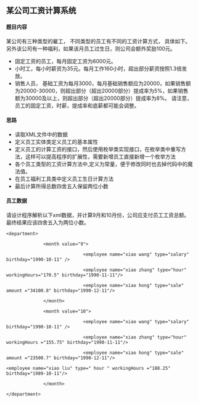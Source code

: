 ## 某公司工资计算系统

#### 题目内容

某公司有三种类型的雇工， 不同类型的员工有不同的工资计算方式， 具体如下。 另外该公司有一种福利，如果该月员工过生日，则公司会额外奖励100元。

* 固定工资的员工，每月固定工资为6000元。
* 小时工，每小时薪资为35元。每月工作160小时，超出部分薪资按照1.3倍发放。
* 销售人员， 基础工资为每月3000，每月基础销售额应为20000，如果销售额为20000-30000，则超出部分（超出20000部分）提成率为5%，如果销售额为30000及以上，则超出部分（超出20000部分）提成率为8%。
请注意，员工的固定工资，时薪，提成率和底薪都可能会调整。


#### 思路
* 读取XML文件中的数据
* 定义员工实体类定义员工的基本属性
* 定义员工的计算工资的接口，然后使用枚举类实现接口，在枚举类中重写方法，这样可以提高程序的扩展性，需要新增员工直接新增一个枚举方法
* 各个员工类型的工资计算方法中,定义为常量，便于修改同时也去掉代码中的魔法值。
* 在员工福利工具类中定义员工生日计算方法
* 最后计算所得总数四舍五入保留两位小数


#### 员工数据
请设计程序解析以下xml数据，并计算9月和10月份，公司应支付员工工资总额。最终结果应该四舍五入为两位小数。
```
<department>

              <month value="9">

                             <employee name="xiao wang" type="salary" birthday="1990-10-11" /> 

                             <employee name="xiao zhang" type="hour" workingHours="170.5" birthday="1990-11-11"/>           

                             <employee name="xiao hong" type="sale" amount ="34100.8" birthday="1990-12-11"/>

              </month>

              <month value="10">

                             <employee name="xiao wang" type="salary" birthday="1990-10-11" />

                             <employee name="xiao zhang" type="hour" workingHours ="155.75" birthday="1990-11-11"/>

                             <employee name="xiao hong" type="sale" amount ="23500.7" birthday="1990-12-11"/>

<employee name="xiao liu" type=" hour " workingHours ="188.25" birthday="1989-10-11"/>

              </month>

</department>
```